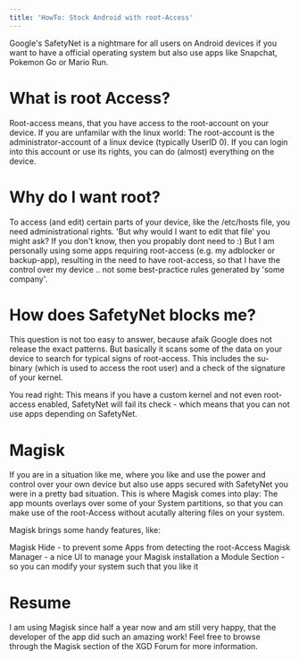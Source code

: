 ```yaml
---
title: 'HowTo: Stock Android with root-Access'
---
```


Google's SafetyNet is a nightmare for all users on Android devices if you want to have a official operating system but also use apps like Snapchat, Pokemon Go or Mario Run.

# What is root Access?
Root-access means, that you have access to the root-account on your device. If you are unfamilar with the linux world: The root-account is the administrator-account of a linux device (typically UserID 0). If you can login into this account or use its rights, you can do (almost) everything on the device.

# Why do I want root?
To access (and edit) certain parts of your device, like the /etc/hosts file, you need administrational rights. 'But why would I want to edit that file' you might ask? If you don't know, then you propably dont need to :)
But I am personally using some apps requiring root-access (e.g. my adblocker or backup-app), resulting in the need to have root-access, so that I have the control over my device .. not some best-practice rules generated by 'some company'.

# How does SafetyNet blocks me?
This question is not too easy to answer, because afaik Google does not release the exact patterns. But basically it scans some of the data on your device to search for typical signs of root-access. This includes the su-binary (which is used to access the root user) and a check of the signature of your kernel.

You read right: This means if you have a custom kernel and not even root-access enabled, SafetyNet will fail its check - which means that you can not use apps depending on SafetyNet.

# Magisk
If you are in a situation like me, where you like and use the power and control over your own device but also use apps secured with SafetyNet you were in a pretty bad situation. This is where Magisk comes into play: The app mounts overlays over some of your System partitions, so that you can make use of the root-Access without acutally altering files on your system.

Magisk brings some handy features, like:

Magisk Hide - to prevent some Apps from detecting the root-Access
Magisk Manager - a nice UI to manage your Magisk installation
a Module Section - so you can modify your system such that you like it

# Resume
I am using Magisk since half a year now and am still very happy, that the developer of the app did such an amazing work! Feel free to browse through the Magisk section of the XGD Forum for more information.